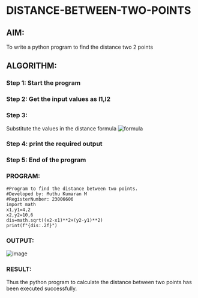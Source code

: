 # DISTANCE-BETWEEN-TWO-POINTS

## AIM:
To write a python program to find the distance two 2 points
## ALGORITHM:
### Step 1: Start the program
### Step 2: Get the input values as l1,l2
### Step 3: 
Substitute the values in the distance formula  ![formula](/formula.JPG)
### Step 4: print the required output
### Step 5: End of the program
### PROGRAM:
```
#Program to find the distance between two points.
#Developed by: Muthu Kumaran M
#RegisterNumber: 23006606
import math
x1,y1=4,2
x2,y2=10,6
dis=math.sqrt((x2-x1)**2+(y2-y1)**2)
print(f"{dis:.2f}")
```
### OUTPUT:
![image](https://github.com/Muthu-Kumaran-M/DISTANCE-BETWEEN-TWO-POINTS/assets/144979439/689ab476-91ba-4738-9fc7-516f1f108ff1)


### RESULT:
Thus the python program to calculate the distance between two points has been executed successfully.
